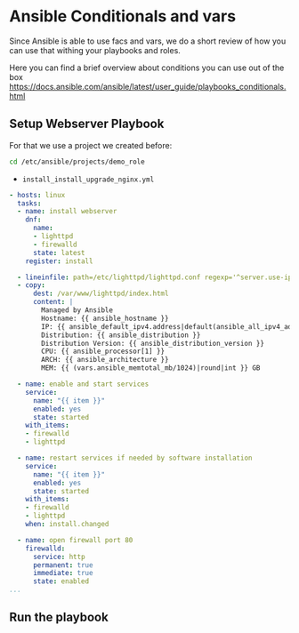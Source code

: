 # Ansible Conditionals and vars
Since Ansible is able to use facs and vars, we do a short review of how you can use that withing your playbooks and roles.

Here you can find a brief overview about conditions you can use out of the box
https://docs.ansible.com/ansible/latest/user_guide/playbooks_conditionals.html

## Setup Webserver Playbook
For that we use a project we created before:
```bash
cd /etc/ansible/projects/demo_role
```
* <code>install_install_upgrade_nginx.yml</code>
```yaml
- hosts: linux
  tasks:
  - name: install webserver
    dnf: 
      name: 
      - lighttpd
      - firewalld
      state: latest
    register: install

  - lineinfile: path=/etc/lighttpd/lighttpd.conf regexp='^server.use-ipv6' line='server.use-ipv6 = "disable"'
  - copy:
      dest: /var/www/lighttpd/index.html
      content: |
        Managed by Ansible
        Hostname: {{ ansible_hostname }}
        IP: {{ ansible_default_ipv4.address|default(ansible_all_ipv4_addresses[0])}}
        Distribution: {{ ansible_distribution }}
        Distribution Version: {{ ansible_distribution_version }}
        CPU: {{ ansible_processor[1] }}
        ARCH: {{ ansible_architecture }}
        MEM: {{ (vars.ansible_memtotal_mb/1024)|round|int }} GB

  - name: enable and start services
    service:
      name: "{{ item }}"
      enabled: yes
      state: started
    with_items:
    - firewalld
    - lighttpd

  - name: restart services if needed by software installation
    service:
      name: "{{ item }}"
      enabled: yes
      state: started
    with_items:
    - firewalld
    - lighttpd
    when: install.changed

  - name: open firewall port 80
    firewalld: 
      service: http 
      permanent: true 
      immediate: true 
      state: enabled
...
```
## Run the playbook



<!--stackedit_data:
eyJoaXN0b3J5IjpbMTg3NDYxNzM2MiwtMjc2ODIzMzQyLC01OD
g0MDkyNDksLTE2NTE1MTgzMzgsOTc3NzcyMDgwXX0=
-->